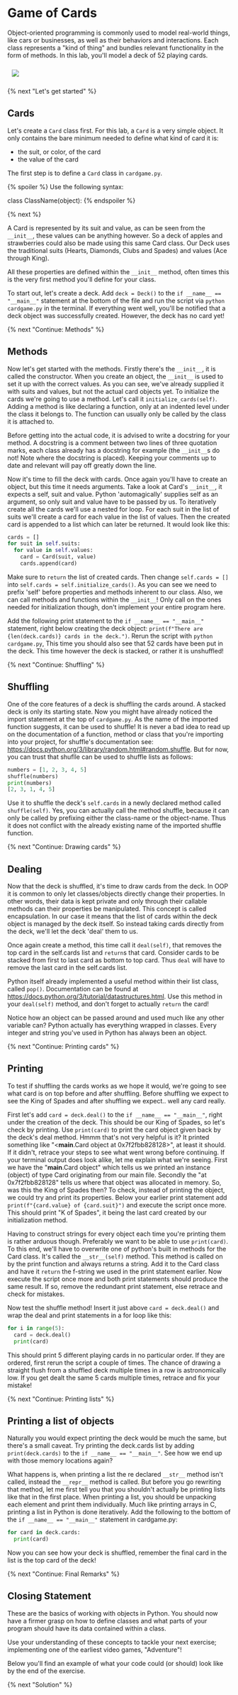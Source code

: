 # Game of Cards

Object-oriented programming is commonly used to model real-world things, like cars or businesses, as well as their behaviors and interactions. Each class represents a "kind of thing" and bundles relevant functionality in the form of methods. In this lab, you'll model a deck of 52 playing cards.

<img src="https://raw.githubusercontent.com/Qvdpost/GameOfCards/master/Lab/card_deck.png" style="padding: 10px">

{% next "Let's get started" %}

## Cards

Let's create a `Card` class first. For this lab, a `Card` is a very simple object. It only contains the bare minimum needed to define what kind of card it is:

- the suit, or color, of the card
- the value of the card

The first step is to define a `Card` class in `cardgame.py`.

{% spoiler %}
Use the following syntax:

class ClassName(object):
{% endspoiler %}

{% next %}

A Card is represented by its suit and value, as can be seen from the `__init__`, these values can be anything however. So a deck of apples and strawberries could also be made using this same Card class.
Our Deck uses the traditional suits (Hearts, Diamonds, Clubs and Spades) and values (Ace through King).

All these properties are defined within the `__init__` method, often times this is the very first method you'll define for your class.

To start out, let's create a deck. Add `deck = Deck()` to the `if __name__ == "__main__"` statement at the bottom of the file and run the script via `python cardgame.py` in the terminal.
If everything went well, you'll be notified that a deck object was successfully created. However, the deck has no card yet!

{% next "Continue: Methods" %}

## Methods

Now let's get started with the methods. Firstly there's the `__init__`, it is called the constructor. When you create an object, the `__init__` is used to set it up with the correct values. As you can see, we've already supplied it with suits and values, but not the actual card objects yet.
To initialize the cards we're going to use a method. Let's call it `initialize_cards(self)`. Adding a method is like declaring a function, only at an indented level under the class it belongs to. The function can usually only be called by the class it is attached to.

Before getting into the actual code, it is advised to write a docstring for your method.
A docstring is a comment between two lines of three quotation marks, each class already has a docstring for example (the `__init__`s do not! Note where the docstring is placed). Keeping your comments up to date and relevant will pay off greatly down the line.

Now it's time to fill the deck with cards. Once again you'll have to create an object, but this time it needs arguments. Take a look at Card's `__init__`, it expects a self, suit and value. Python 'automagically' supplies self as an argument, so only suit and value have to be passed by us.
To iteratively create all the cards we'll use a nested for loop. For each suit in the list of suits we'll create a card for each value in the list of values. Then the created card is appended to a list which can later be returned. It would look like this:
```python
cards = []
for suit in self.suits:
  for value in self.values:
    card = Card(suit, value)
    cards.append(card)
```
Make sure to `return` the list of created cards. Then change `self.cards = []` into `self.cards = self.initialize_cards()`.
As you can see we need to prefix 'self' before properties and methods inherent to our class. Also, we can call methods and functions within the `__init__`! Only call on the ones needed for initialization though, don't implement your entire program here.

Add the following print statement to the `if __name__ == "__main__"` statement, right below creating the deck object: `print(f"There are {len(deck.cards)} cards in the deck.")`.
Rerun the script with `python cardgame.py`, This time you should also see that 52 cards have been put in the deck. This time however the deck is stacked, or rather it is unshuffled!

{% next "Continue: Shuffling" %}

## Shuffling

One of the core features of a deck is shuffling the cards around. A stacked deck is only its starting state. Now you might have already noticed the import statement at the top of `cardgame.py`. As the name of the imported function suggests, it can be used to shuffle! It is never a bad idea to read up on the documentation of a function, method or class that you're importing into your project, for shuffle's documentation see: https://docs.python.org/3/library/random.html#random.shuffle. But for now, you can trust that shuflle can be used to shuffle lists as follows:
```python
numbers = [1, 2, 3, 4, 5]
shuffle(numbers)
print(numbers)
[2, 3, 1, 4, 5]
```
Use it to shuffle the deck's `self.cards` in a newly declared method called `shuffle(self)`.
Yes, you can actually call the method shuffle, because it can only be called by prefixing either the class-name or the object-name. Thus it does not conflict with the already existing name of the imported shuffle function.

{% next "Continue: Drawing cards" %}

## Dealing

Now that the deck is shuffled, it's time to draw cards from the deck. In OOP it is common to only let classes/objects directly change their properties. In other words, their data is kept private and only through their callable methods can their properties be manipulated. This concept is called encapsulation. In our case it means that the list of cards within the deck object is managed by the deck itself.
So instead taking cards directly from the deck, we'll let the deck 'deal' them to us.

Once again create a method, this time call it `deal(self)`, that removes the top card in the self.cards list and `return`s that card. Consider cards to be stacked from first to last card as bottom to top card. Thus `deal` will have to remove the last card in the self.cards list.

Python itself already implemented a useful method within their list class, called `pop()`. Documentation can be found at https://docs.python.org/3/tutorial/datastructures.html. Use this method in your `deal(self)` method, and don't forget to actually `return` the card!

Notice how an object can be passed around and used much like any other variable can? Python actually has everything wrapped in classes. Every integer and string you've used in Python has always been an object.

{% next "Continue: Printing cards" %}

## Printing

To test if shuffling the cards works as we hope it would, we're going to see what card is on top before and after shuffling. Before shuffling we expect to see the King of Spades and after shuffling we expect.. well any card really.

First let's add `card = deck.deal()` to the `if __name__ == "__main__"`, right under the creation of the deck. This should be our King of Spades, so let's check by printing. Use `print(card)` to print the card object given back by the deck's deal method.
Hmmm that's not very helpful is it? It printed something like "<__main__.Card object at 0x7f2fbb828128>", at least it should. If it didn't, retrace your steps to see what went wrong before continuing.
If your terminal output does look alike, let me explain what we're seeing. First we have the "__main__.Card object" which tells us we printed an instance (object) of type Card originating from our main file. Secondly the "at 0x7f2fbb828128" tells us where that object was allocated in memory. So, was this the King of Spades then?
To check, instead of printing the object, we could try and print its properties.
Below your earlier print statement add `print(f"{card.value} of {card.suit}")` and execute the script once more. This should print "K of Spades", it being the last card created by our initialization method.

Having to construct strings for every object each time you're printing them is rather arduous though. Preferably we want to be able to use `print(card)`. To this end, we'll have to overwrite one of python's built in methods for the Card class. It's called the `__str__(self)` method. This method is called on by the print function and always returns a string. Add it to the Card class and have it `return` the f-string we used in the print statement earlier.
Now execute the script once more and both print statements should produce the same result. If so, remove the redundant print statement, else retrace and check for mistakes.

Now test the shuffle method! Insert it just above `card = deck.deal()` and wrap the deal and print statements in a for loop like this:
```python
for i in range(5):
  card = deck.deal()
  print(card)
```
This should print 5 different playing cards in no particular order. If they are ordered, first rerun the script a couple of times. The chance of drawing a straight flush from a shuffled deck multiple times in a row is astronomically low. If you get dealt the same 5 cards multiple times, retrace and fix your mistake!

{% next "Continue: Printing lists" %}

## Printing a list of objects

Naturally you would expect printing the deck would be much the same, but there's a small caveat. Try printing the deck.cards list by adding `print(deck.cards)` to the `if __name__ == "__main__"`. See how we end up with those memory locations again?

What happens is, when printing a list the re declared `__str__` method isn't called, instead the `__repr__` method is called. But before you go rewriting that method, let me first tell you that you shouldn't actually be printing lists like that in the first place. When printing a list, you should be unpacking each element and print them individually. Much like printing arrays in C, printing a list in Python is done iteratively. Add the following to the bottom of the `if __name__ == "__main__"` statement in cardgame.py:
```python
for card in deck.cards:
  print(card)
```
Now you can see how your deck is shuffled, remember the final card in the list is the top card of the deck!

{% next "Continue: Final Remarks" %}

## Closing Statement

These are the basics of working with objects in Python. You should now have a firmer grasp on how to define classes and what parts of your program should have its data contained within a class.

Use your understanding of these concepts to tackle your next exercise; implementing one of the earliest video games, "Adventure"!

Below you'll find an example of what your code could (or should) look like by the end of the exercise.

{% next "Solution" %}
